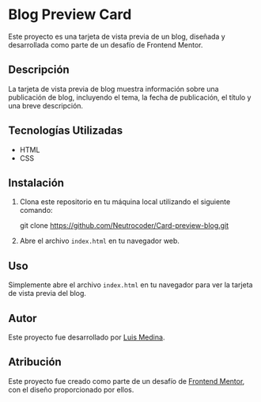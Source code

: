 # Blog Preview Card

Este proyecto es una tarjeta de vista previa de un blog, diseñada y desarrollada como parte de un desafío de Frontend Mentor.

## Descripción

La tarjeta de vista previa de blog muestra información sobre una publicación de blog, incluyendo el tema, la fecha de publicación, el título y una breve descripción.

## Tecnologías Utilizadas

- HTML
- CSS

## Instalación

1. Clona este repositorio en tu máquina local utilizando el siguiente comando:

      git clone https://github.com/Neutrocoder/Card-preview-blog.git



2. Abre el archivo `index.html` en tu navegador web.

## Uso

Simplemente abre el archivo `index.html` en tu navegador para ver la tarjeta de vista previa del blog.

## Autor

Este proyecto fue desarrollado por [Luis Medina](https://github.com/Neutrocoder).

## Atribución

Este proyecto fue creado como parte de un desafío de [Frontend Mentor](https://www.frontendmentor.io?ref=challenge), con el diseño proporcionado por ellos.
